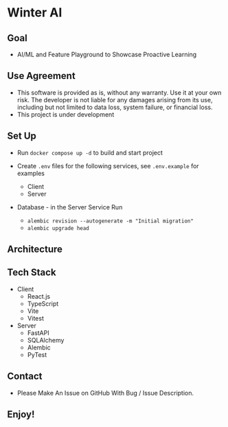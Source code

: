 # Winter AI

## Goal
+ AI/ML and Feature Playground to Showcase Proactive Learning

## Use Agreement
+ This software is provided as is, without any warranty. Use it at your own risk. The developer is not liable for any damages arising from its use, including but not limited to data loss, system failure, or financial loss.
+ This project is under development

## Set Up
+ Run `docker compose up -d` to build and start project
+ Create `.env` files for the following services, see `.env.example` for examples
    + Client
    + Server

+ Database - in the Server Service Run
    + `alembic revision --autogenerate -m "Initial migration"`
    + `alembic upgrade head`

## Architecture

## Tech Stack
+ Client
    + React.js
    + TypeScript
    + Vite
    + Vitest
+ Server
    + FastAPI
    + SQLAlchemy
    + Alembic
    + PyTest

## Contact
+ Please Make An Issue on GitHub With Bug / Issue Description.

## Enjoy!